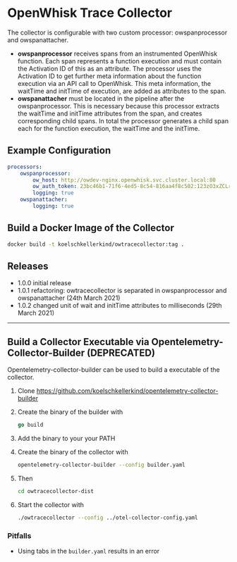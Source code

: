 # OpenWhisk Trace Collector

The collector is configurable with two custom processor: owspanprocessor and owspanattacher.

* __owspanprocessor__ receives spans from an instrumented OpenWhisk function. Each span represents a function execution and must contain the Activation ID of this as an attribute. The processor uses the Activation ID to get further meta information about the function execution via an API call to OpenWhisk. This meta information, the waitTime and initTime of execution, are added as attributes to the span.
* __owspanattacher__ must be located in the pipeline after the owspanprocessor. This is necessary because this processor extracts the waitTime and initTime attributes from the span, and creates corresponding child spans. In total the processor generates a child span each for the function execution, the waitTime and the initTime.

## Example Configuration

```yaml
processors:
    owspanprocessor:
        ow_host: http://owdev-nginx.openwhisk.svc.cluster.local:80
        ow_auth_token: 23bc46b1-71f6-4ed5-8c54-816aa4f8c502:123zO3xZCLrMN6v2BKK1dXYFpXlPkccOFqm12CdAsMgRU4VrNZ9lyGVCGuMDGIwP
        logging: true
    owspanattacher:
        logging: true
```

## Build a Docker Image of the Collector

```bash
docker build -t koelschkellerkind/owtracecollector:tag .
```

## Releases

* 1.0.0 initial release
* 1.0.1 refactoring: owtracecollector is separated in owspanprocessor and owspanattacher (24th March 2021)
* 1.0.2 changed unit of wait and initTime attributes to milliseconds (29th March 2021)

---

## Build a Collector Executable via Opentelemetry-Collector-Builder (DEPRECATED)

Opentelemetry-collector-builder can be used to build a executable of the collector.

1. Clone <https://github.com/koelschkellerkind/opentelemetry-collector-builder>
2. Create the binary of the builder with

    ```go
    go build
    ```

3. Add the binary to your your PATH

4. Create the binary of the collector with

    ```bash
    opentelemetry-collector-builder --config builder.yaml
    ```

5. Then

    ```bash
    cd owtracecollector-dist
    ```

6. Start the collector with

    ```bash
    ./owtracecollector --config ../otel-collector-config.yaml  
    ```

### Pitfalls

* Using tabs in the `builder.yaml` results in an error

